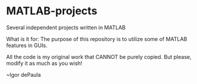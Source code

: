 MATLAB-projects
===============

Several independent projects written in MATLAB 

What is it for:
The purpose of this repository is to utilize some of MATLAB features in GUIs.


All the code is my original work that CANNOT be purely copied. But please, modify it as much as you wish!

~Igor dePaula
